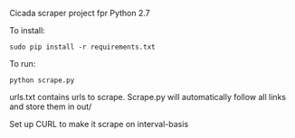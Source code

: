 Cicada scraper project fpr Python 2.7

To install:

    sudo pip install -r requirements.txt
 
To run:

    python scrape.py

urls.txt contains urls to scrape. Scrape.py will automatically follow all links and store them in out/<url>


Set up CURL to make it scrape on interval-basis